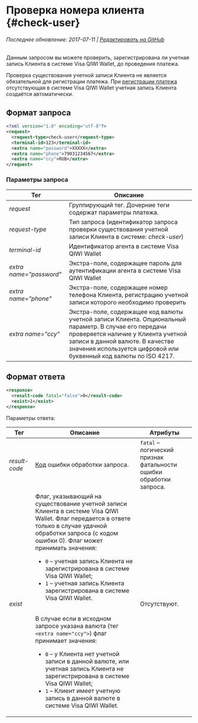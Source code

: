# Проверка номера клиента {#check-user}

###### Последнее обновление: 2017-07-11 | [Редактировать на GitHub](https://github.com/QIWI-API/topup-wallet-doc/blob/master/_check-user_ru.html.md)

Данным запросом вы можете проверить, зарегистрирована ли учетная запись Клиента в системе Visa QIWI Wallet, до проведения платежа.

Проверка существования учетной записи Клиента не является обязательной для регистрации платежа. При [регистрации платежа](#payment) отсутствующая в системе Visa QIWI Wallet учетная запись Клиента создаётся автоматически.

## Формат запроса

~~~xml
<?xml version="1.0" encoding="utf-8"?>
<request>
  <request-type>check-user</request-type>
  <terminal-id>123</terminal-id>
  <extra name="password">XXXXX</extra>
  <extra name="phone">79031234567</extra>
  <extra name="ccy">RUB</extra>
</request>
~~~

### Параметры запроса

Тег|Описание
--------|------
*request*|Группирующий тег. Дочерние теги содержат параметры платежа.
*request-type* | Тип запроса (идентификатор запроса проверки существования учетной записи Клиента в системе: *check-user*)
*terminal-id* | Идентификатор агента в системе Visa QIWI Wallet
*extra name="password"* | Экстра-поле, содержащее пароль для аутентификации агента в системе Visa QIWI Wallet
*extra name="phone"* | Экстра-поле, содержащее номер телефона Клиента, регистрацию учетной записи которого необходимо проверить
*extra name="ccy"* | Экстра-поле, содержащее код валюты учетной записи Клиента. Опциональный параметр. В случае его передачи проверяется наличие у Клиента учетной записи в данной валюте. В качестве значения используется цифровой или буквенный код валюты по ISO 4217.

## Формат ответа

~~~xml
<response>
  <result-code fatal="false">0</result-code>
  <exist>1</exist>
</response>
~~~

Параметры ответа:

 Тег|Описание|Атрибуты
--------|------|---------
*result-code* | [Код](#tech_error) ошибки обработки запроса.| `fatal` – логический признак фатальности ошибки обработки запроса.
*exist* | Флаг, указывающий на существование учетной записи Клиента в системе Visa QIWI Wallet. Флаг передается в ответе только в случае удачной обработки запроса (с кодом ошибки 0). Флаг может принимать значения:<br><ul><li>`0` – учетная запись Клиента не зарегистрирована в системе Visa QIWI Wallet;</li><li>`1` – учетная запись Клиента зарегистрирована в системе Visa QIWI Wallet.</li></ul><br>В случае если в исходном запросе указана валюта (тег `<extra name="ccy">`) флаг принимает значения:<br><ul><li>`0` – у Клиента нет учетной записи в данной валюте, или учетная запись Клиента не зарегистрирована в системе Visa QIWI Wallet;</li><li>`1` – Клиент имеет учетную запись в данной валюте в системе Visa QIWI Wallet.</li></ul>|Отсутствуют.
